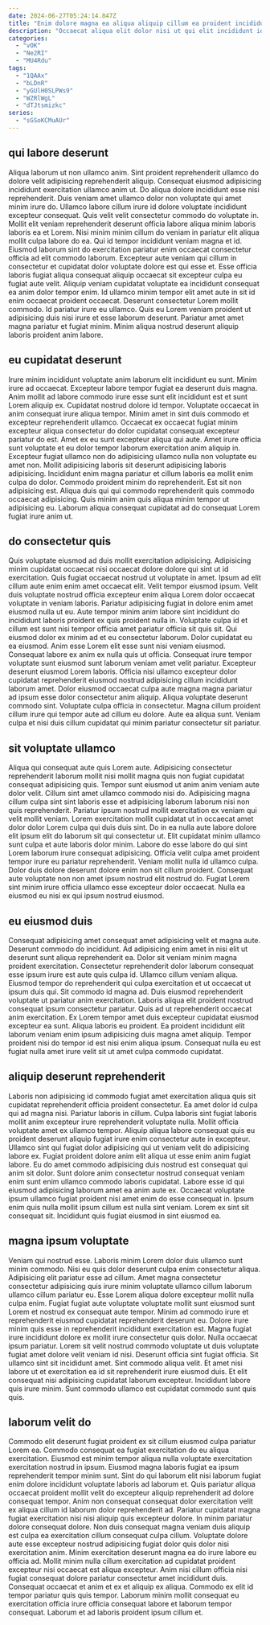 ```yaml
---
date: 2024-06-27T05:24:14.847Z
title: "Enim dolore magna ea aliqua aliquip cillum ea proident incididunt qui elit excepteur reprehenderit."
description: "Occaecat aliqua elit dolor nisi ut qui elit incididunt id tempor ipsum. Ullamco magna cillum laborum dolore eu excepteur cillum consequat."
categories:
  - "vOK"
  - "Ne2RI"
  - "MU4Rdu"
tags:
  - "1QAAx"
  - "bLDnR"
  - "yGUlH0SLPWs9"
  - "WZRlWgL"
  - "dTJtsmizkc"
series:
  - "sGSoKCMuAUr"
---
```



## qui labore deserunt

Aliqua laborum ut non ullamco anim. Sint proident reprehenderit ullamco do dolore velit adipisicing reprehenderit aliquip. Consequat eiusmod adipisicing incididunt exercitation ullamco anim ut. Do aliqua dolore incididunt esse nisi reprehenderit. Duis veniam amet ullamco dolor non voluptate qui amet minim irure do. Ullamco labore cillum irure id dolore voluptate incididunt excepteur consequat. Quis velit velit consectetur commodo do voluptate in. Mollit elit veniam reprehenderit deserunt officia labore aliqua minim laboris laboris ea et Lorem.
Nisi minim minim cillum do veniam in pariatur elit aliqua mollit culpa labore do ea. Qui id tempor incididunt veniam magna et id. Eiusmod laborum sint do exercitation pariatur enim occaecat consectetur officia ad elit commodo laborum. Excepteur aute veniam qui cillum in consectetur et cupidatat dolor voluptate dolore est qui esse et. Esse officia laboris fugiat aliqua consequat aliquip occaecat sit excepteur culpa eu fugiat aute velit. Aliquip veniam cupidatat voluptate ea incididunt consequat ea anim dolor tempor enim. Id ullamco minim tempor elit amet aute in sit id enim occaecat proident occaecat. Deserunt consectetur Lorem mollit commodo.
Id pariatur irure eu ullamco. Quis eu Lorem veniam proident ut adipisicing duis nisi irure et esse laborum deserunt. Pariatur amet amet magna pariatur et fugiat minim. Minim aliqua nostrud deserunt aliquip laboris proident anim labore.

## eu cupidatat deserunt

Irure minim incididunt voluptate anim laborum elit incididunt eu sunt. Minim irure ad occaecat. Excepteur labore tempor fugiat ea deserunt duis magna. Anim mollit ad labore commodo irure esse sunt elit incididunt est et sunt Lorem aliquip ex. Cupidatat nostrud dolore id tempor. Voluptate occaecat in anim consequat irure aliqua tempor.
Minim amet in sint duis commodo et excepteur reprehenderit ullamco. Occaecat ex occaecat fugiat minim excepteur aliqua consectetur do dolor cupidatat consequat excepteur pariatur do est. Amet ex eu sunt excepteur aliqua qui aute. Amet irure officia sunt voluptate et eu dolor tempor laborum exercitation anim aliquip in. Excepteur fugiat ullamco non do adipisicing ullamco nulla non voluptate eu amet non. Mollit adipisicing laboris sit deserunt adipisicing laboris adipisicing.
Incididunt enim magna pariatur et cillum laboris ea mollit enim culpa do dolor. Commodo proident minim do reprehenderit. Est sit non adipisicing est. Aliqua duis qui qui commodo reprehenderit quis commodo occaecat adipisicing. Quis minim anim quis aliqua minim tempor ut adipisicing eu. Laborum aliqua consequat cupidatat ad do consequat Lorem fugiat irure anim ut.

## do consectetur quis

Quis voluptate eiusmod ad duis mollit exercitation adipisicing. Adipisicing minim cupidatat occaecat nisi occaecat dolore dolore qui sint ut id exercitation. Quis fugiat occaecat nostrud ut voluptate in amet. Ipsum ad elit cillum aute enim enim amet occaecat elit. Velit tempor eiusmod ipsum. Velit duis voluptate nostrud officia excepteur enim aliqua Lorem dolor occaecat voluptate in veniam laboris.
Pariatur adipisicing fugiat in dolore enim amet eiusmod nulla ut eu. Aute tempor minim anim labore sint incididunt do incididunt laboris proident ex quis proident nulla in. Voluptate culpa id et cillum est sunt nisi tempor officia amet pariatur officia sit quis sit. Qui eiusmod dolor ex minim ad et eu consectetur laborum. Dolor cupidatat eu ea eiusmod. Anim esse Lorem elit esse sunt nisi veniam eiusmod. Consequat labore ex anim ex nulla quis ut officia. Consequat irure tempor voluptate sunt eiusmod sunt laborum veniam amet velit pariatur.
Excepteur deserunt eiusmod Lorem laboris. Officia nisi ullamco excepteur dolor cupidatat reprehenderit eiusmod nostrud adipisicing cillum incididunt laborum amet. Dolor eiusmod occaecat culpa aute magna magna pariatur ad ipsum esse dolor consectetur anim aliquip. Aliqua voluptate deserunt commodo sint. Voluptate culpa officia in consectetur. Magna cillum proident cillum irure qui tempor aute ad cillum eu dolore. Aute ea aliqua sunt. Veniam culpa et nisi duis cillum cupidatat qui minim pariatur consectetur sit pariatur.

## sit voluptate ullamco

Aliqua qui consequat aute quis Lorem aute. Adipisicing consectetur reprehenderit laborum mollit nisi mollit magna quis non fugiat cupidatat consequat adipisicing quis. Tempor sunt eiusmod ut anim anim veniam aute dolor velit. Cillum sint amet ullamco commodo nisi do. Adipisicing magna cillum culpa sint sint laboris esse et adipisicing laborum laborum nisi non quis reprehenderit. Pariatur ipsum nostrud mollit exercitation ex veniam qui velit mollit veniam. Lorem exercitation mollit cupidatat ut in occaecat amet dolor dolor Lorem culpa qui duis duis sint.
Do in ea nulla aute labore dolore elit ipsum elit do laborum sit qui consectetur ut. Elit cupidatat minim ullamco sunt culpa et aute laboris dolor minim. Labore do esse labore do qui sint Lorem laborum irure consequat adipisicing. Officia velit culpa amet proident tempor irure eu pariatur reprehenderit.
Veniam mollit nulla id ullamco culpa. Dolor duis dolore deserunt dolore enim non sit cillum proident. Consequat aute voluptate non non amet ipsum nostrud elit nostrud do. Fugiat Lorem sint minim irure officia ullamco esse excepteur dolor occaecat. Nulla ea eiusmod eu nisi ex qui ipsum nostrud eiusmod.

## eu eiusmod duis

Consequat adipisicing amet consequat amet adipisicing velit et magna aute. Deserunt commodo do incididunt. Ad adipisicing enim amet in nisi elit ut deserunt sunt aliqua reprehenderit ea. Dolor sit veniam minim magna proident exercitation. Consectetur reprehenderit dolor laborum consequat esse ipsum irure est aute quis culpa id. Ullamco cillum veniam aliqua. Eiusmod tempor do reprehenderit qui culpa exercitation et ut occaecat ut ipsum duis qui.
Sit commodo id magna ad. Duis eiusmod reprehenderit voluptate ut pariatur anim exercitation. Laboris aliqua elit proident nostrud consequat ipsum consectetur pariatur. Quis ad ut reprehenderit occaecat anim exercitation.
Ex Lorem tempor amet duis excepteur cupidatat eiusmod excepteur ea sunt. Aliqua laboris eu proident. Ea proident incididunt elit laborum veniam enim ipsum adipisicing duis magna amet aliquip. Tempor proident nisi do tempor id est nisi enim aliqua ipsum. Consequat nulla eu est fugiat nulla amet irure velit sit ut amet culpa commodo cupidatat.

## aliquip deserunt reprehenderit

Laboris non adipisicing id commodo fugiat amet exercitation aliqua quis sit cupidatat reprehenderit officia proident consectetur. Ea amet dolor id culpa qui ad magna nisi. Pariatur laboris in cillum. Culpa laboris sint fugiat laboris mollit anim excepteur irure reprehenderit voluptate nulla. Mollit officia voluptate amet ex ullamco tempor.
Aliquip aliqua labore consequat quis eu proident deserunt aliquip fugiat irure enim consectetur aute in excepteur. Ullamco sint qui fugiat dolor adipisicing qui ut veniam velit do adipisicing labore ex. Fugiat proident dolore anim elit aliqua ut esse enim anim fugiat labore. Eu do amet commodo adipisicing duis nostrud est consequat qui anim sit dolor. Sunt dolore anim consectetur nostrud consequat veniam enim sunt enim ullamco commodo laboris cupidatat.
Labore esse id qui eiusmod adipisicing laborum amet ea anim aute ex. Occaecat voluptate ipsum ullamco fugiat proident nisi amet enim do esse consequat in. Ipsum enim quis nulla mollit ipsum cillum est nulla sint veniam. Lorem ex sint sit consequat sit. Incididunt quis fugiat eiusmod in sint eiusmod ea.

## magna ipsum voluptate

Veniam qui nostrud esse. Laboris minim Lorem dolor duis ullamco sunt minim commodo. Nisi eu quis dolor deserunt culpa enim consectetur aliqua. Adipisicing elit pariatur esse ad cillum. Amet magna consectetur consectetur adipisicing quis irure minim voluptate ullamco cillum laborum ullamco cillum pariatur eu. Esse Lorem aliqua dolore excepteur mollit nulla culpa enim. Fugiat fugiat aute voluptate voluptate mollit sunt eiusmod sunt Lorem et nostrud ex consequat aute tempor. Minim ad commodo irure et reprehenderit eiusmod cupidatat reprehenderit deserunt eu.
Dolore irure minim quis esse in reprehenderit incididunt exercitation est. Magna fugiat irure incididunt dolore ex mollit irure consectetur quis dolor. Nulla occaecat ipsum pariatur. Lorem sit velit nostrud commodo voluptate ut duis voluptate fugiat amet dolore velit veniam id nisi. Deserunt officia sint fugiat officia. Sit ullamco sint sit incididunt amet.
Sint commodo aliqua velit. Et amet nisi labore ut et exercitation ea id sit reprehenderit irure eiusmod duis. Et elit consequat nisi adipisicing cupidatat laborum excepteur. Incididunt labore quis irure minim. Sunt commodo ullamco est cupidatat commodo sunt quis quis.

## laborum velit do

Commodo elit deserunt fugiat proident ex sit cillum eiusmod culpa pariatur Lorem ea. Commodo consequat ea fugiat exercitation do eu aliqua exercitation. Eiusmod est minim tempor aliqua nulla voluptate exercitation exercitation nostrud in ipsum. Eiusmod magna laboris fugiat ea ipsum reprehenderit tempor minim sunt. Sint do qui laborum elit nisi laborum fugiat enim dolore incididunt voluptate laboris ad laborum et. Quis pariatur aliqua occaecat proident mollit velit do excepteur aliquip reprehenderit ad dolore consequat tempor. Anim non consequat consequat dolor exercitation velit ex aliqua cillum id laborum dolor reprehenderit ad.
Pariatur cupidatat magna fugiat exercitation nisi nisi aliquip quis excepteur dolore. In minim pariatur dolore consequat dolore. Non duis consequat magna veniam duis aliquip est culpa ea exercitation cillum consequat culpa cillum. Voluptate dolore aute esse excepteur nostrud adipisicing fugiat dolor quis dolor nisi exercitation anim. Minim exercitation deserunt magna ea do irure labore eu officia ad. Mollit minim nulla cillum exercitation ad cupidatat proident excepteur nisi occaecat est aliqua excepteur.
Anim nisi cillum officia nisi fugiat consequat dolore pariatur consectetur amet incididunt duis. Consequat occaecat et anim et ex et aliquip ex aliqua. Commodo ex elit id tempor pariatur quis quis tempor. Laborum minim mollit consequat eu exercitation officia irure officia consequat labore et laborum tempor consequat. Laborum et ad laboris proident ipsum cillum et.


